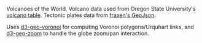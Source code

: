 Volcanoes of the World. Volcano data used from Oregon State University's [volcano table](http://volcano.oregonstate.edu/volcano_table). Tectonic plates data from [fraxen's GeoJson](https://github.com/fraxen/tectonicplates).

Uses [d3-geo-voronoi](https://github.com/Fil/d3-geo-voronoi) for computing Voronoi polygons/Urquhart links, and [d3-geo-zoom](https://github.com/vasturiano/d3-geo-zoom) to handle the globe zoom/pan interaction.
